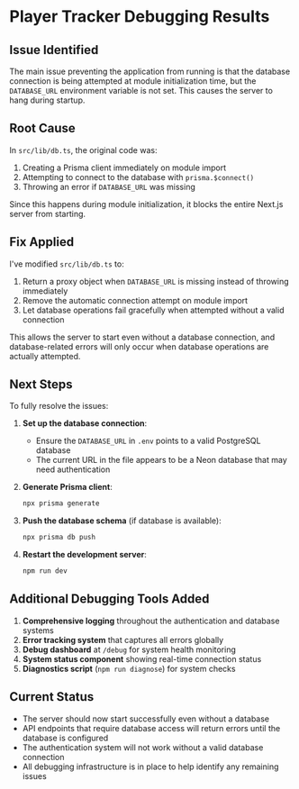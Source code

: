 # Player Tracker Debugging Results

## Issue Identified

The main issue preventing the application from running is that the database connection is being attempted at module initialization time, but the `DATABASE_URL` environment variable is not set. This causes the server to hang during startup.

## Root Cause

In `src/lib/db.ts`, the original code was:
1. Creating a Prisma client immediately on module import
2. Attempting to connect to the database with `prisma.$connect()`
3. Throwing an error if `DATABASE_URL` was missing

Since this happens during module initialization, it blocks the entire Next.js server from starting.

## Fix Applied

I've modified `src/lib/db.ts` to:
1. Return a proxy object when `DATABASE_URL` is missing instead of throwing immediately
2. Remove the automatic connection attempt on module import
3. Let database operations fail gracefully when attempted without a valid connection

This allows the server to start even without a database connection, and database-related errors will only occur when database operations are actually attempted.

## Next Steps

To fully resolve the issues:

1. **Set up the database connection**:
   - Ensure the `DATABASE_URL` in `.env` points to a valid PostgreSQL database
   - The current URL in the file appears to be a Neon database that may need authentication

2. **Generate Prisma client**:
   ```bash
   npx prisma generate
   ```

3. **Push the database schema** (if database is available):
   ```bash
   npx prisma db push
   ```

4. **Restart the development server**:
   ```bash
   npm run dev
   ```

## Additional Debugging Tools Added

1. **Comprehensive logging** throughout the authentication and database systems
2. **Error tracking system** that captures all errors globally
3. **Debug dashboard** at `/debug` for system health monitoring
4. **System status component** showing real-time connection status
5. **Diagnostics script** (`npm run diagnose`) for system checks

## Current Status

- The server should now start successfully even without a database
- API endpoints that require database access will return errors until the database is configured
- The authentication system will not work without a valid database connection
- All debugging infrastructure is in place to help identify any remaining issues